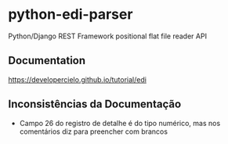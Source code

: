 # python-edi-parser
Python/Django REST Framework positional flat file reader API

## Documentation

https://developercielo.github.io/tutorial/edi

## Inconsistências da Documentação

- Campo 26 do registro de detalhe é do tipo numérico, mas nos comentários diz para preencher com brancos